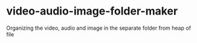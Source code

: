 # video-audio-image-folder-maker
Organizing the video, audio and image in the separate folder from heap of file
